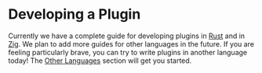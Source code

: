 # Developing a Plugin

Currently we have a complete guide for developing plugins in [Rust](./plugin-rust.md) and in [Zig](./plugin-zig.md). We plan to add more guides for other languages in the future. If you are feeling particularly brave, you can try to write plugins in another language today! The [Other Languages](./plugin-other.md) section will get you started.
